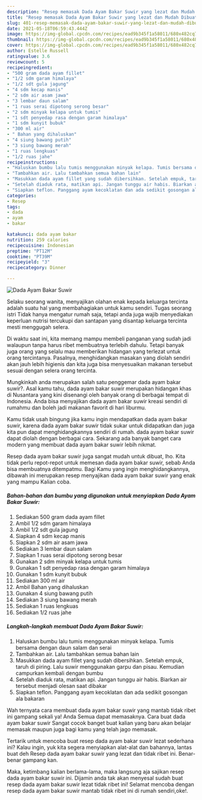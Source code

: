 ```yaml
---
description: "Resep memasak Dada Ayam Bakar Suwir yang lezat dan Mudah Dibuat"
title: "Resep memasak Dada Ayam Bakar Suwir yang lezat dan Mudah Dibuat"
slug: 401-resep-memasak-dada-ayam-bakar-suwir-yang-lezat-dan-mudah-dibuat
date: 2021-05-18T06:59:43.444Z
image: https://img-global.cpcdn.com/recipes/ead9b345f1a58011/680x482cq70/dada-ayam-bakar-suwir-foto-resep-utama.jpg
thumbnail: https://img-global.cpcdn.com/recipes/ead9b345f1a58011/680x482cq70/dada-ayam-bakar-suwir-foto-resep-utama.jpg
cover: https://img-global.cpcdn.com/recipes/ead9b345f1a58011/680x482cq70/dada-ayam-bakar-suwir-foto-resep-utama.jpg
author: Estelle Russell
ratingvalue: 3.6
reviewcount: 5
recipeingredient:
- "500 gram dada ayam fillet"
- "1/2 sdm garam himalaya"
- "1/2 sdt gula jagung"
- "4 sdm kecap manis"
- "2 sdm air asam jawa"
- "3 lembar daun salam"
- "1 ruas serai dipotong serong besar"
- "2 sdm minyak kelapa untuk tumis"
- "1 sdt penyedap rasa dengan garam himalaya"
- "1 sdm kunyit bubuk"
- "300 ml air"
- " Bahan yang dihaluskan"
- "4 siung bawang putih"
- "3 siung bawang merah"
- "1 ruas lengkuas"
- "1/2 ruas jahe"
recipeinstructions:
- "Haluskan bumbu lalu tumis menggunakan minyak kelapa. Tumis bersama dengan daun salam dan serai"
- "Tambahkan air. Lalu tambahkan semua bahan lain"
- "Masukkan dada ayam fillet yang sudah dibersihkan. Setelah empuk, taruh di piring. Lalu suwir menggunakan garpu dan pisau. Kemudian campurkan kembali dengan bumbu"
- "Setelah diaduk rata, matikan api. Jangan tunggu air habis. Biarkan air tersebut menjadi olesan saat dibakar"
- "Siapkan teflon. Panggang ayam kecoklatan dan ada sedikit gosongan ala bakaran"
categories:
- Resep
tags:
- dada
- ayam
- bakar

katakunci: dada ayam bakar 
nutrition: 259 calories
recipecuisine: Indonesian
preptime: "PT12M"
cooktime: "PT39M"
recipeyield: "3"
recipecategory: Dinner

---
```



![Dada Ayam Bakar Suwir](https://img-global.cpcdn.com/recipes/ead9b345f1a58011/680x482cq70/dada-ayam-bakar-suwir-foto-resep-utama.jpg)

Selaku seorang wanita, menyajikan olahan enak kepada keluarga tercinta adalah suatu hal yang membahagiakan untuk kamu sendiri. Tugas seorang istri Tidak hanya mengatur rumah saja, tetapi anda juga wajib menyediakan keperluan nutrisi tercukupi dan santapan yang disantap keluarga tercinta mesti menggugah selera.

Di waktu  saat ini, kita memang mampu membeli panganan yang sudah jadi walaupun tanpa harus ribet membuatnya terlebih dahulu. Tetapi banyak juga orang yang selalu mau memberikan hidangan yang terlezat untuk orang tercintanya. Pasalnya, menghidangkan masakan yang diolah sendiri akan jauh lebih higienis dan kita juga bisa menyesuaikan makanan tersebut sesuai dengan selera orang tercinta. 



Mungkinkah anda merupakan salah satu penggemar dada ayam bakar suwir?. Asal kamu tahu, dada ayam bakar suwir merupakan hidangan khas di Nusantara yang kini disenangi oleh banyak orang di berbagai tempat di Indonesia. Anda bisa menyajikan dada ayam bakar suwir kreasi sendiri di rumahmu dan boleh jadi makanan favorit di hari liburmu.

Kamu tidak usah bingung jika kamu ingin mendapatkan dada ayam bakar suwir, karena dada ayam bakar suwir tidak sukar untuk didapatkan dan juga kita pun dapat menghidangkannya sendiri di rumah. dada ayam bakar suwir dapat diolah dengan berbagai cara. Sekarang ada banyak banget cara modern yang membuat dada ayam bakar suwir lebih nikmat.

Resep dada ayam bakar suwir juga sangat mudah untuk dibuat, lho. Kita tidak perlu repot-repot untuk memesan dada ayam bakar suwir, sebab Anda bisa membuatnya ditempatmu. Bagi Kamu yang ingin menghidangkannya, dibawah ini merupakan resep menyajikan dada ayam bakar suwir yang enak yang mampu Kalian coba.

<!--inarticleads1-->

##### Bahan-bahan dan bumbu yang digunakan untuk menyiapkan Dada Ayam Bakar Suwir:

1. Sediakan 500 gram dada ayam fillet
1. Ambil 1/2 sdm garam himalaya
1. Ambil 1/2 sdt gula jagung
1. Siapkan 4 sdm kecap manis
1. Siapkan 2 sdm air asam jawa
1. Sediakan 3 lembar daun salam
1. Siapkan 1 ruas serai dipotong serong besar
1. Gunakan 2 sdm minyak kelapa untuk tumis
1. Gunakan 1 sdt penyedap rasa dengan garam himalaya
1. Gunakan 1 sdm kunyit bubuk
1. Sediakan 300 ml air
1. Ambil  Bahan yang dihaluskan
1. Gunakan 4 siung bawang putih
1. Sediakan 3 siung bawang merah
1. Sediakan 1 ruas lengkuas
1. Sediakan 1/2 ruas jahe




<!--inarticleads2-->

##### Langkah-langkah membuat Dada Ayam Bakar Suwir:

1. Haluskan bumbu lalu tumis menggunakan minyak kelapa. Tumis bersama dengan daun salam dan serai
1. Tambahkan air. Lalu tambahkan semua bahan lain
1. Masukkan dada ayam fillet yang sudah dibersihkan. Setelah empuk, taruh di piring. Lalu suwir menggunakan garpu dan pisau. Kemudian campurkan kembali dengan bumbu
1. Setelah diaduk rata, matikan api. Jangan tunggu air habis. Biarkan air tersebut menjadi olesan saat dibakar
1. Siapkan teflon. Panggang ayam kecoklatan dan ada sedikit gosongan ala bakaran




Wah ternyata cara membuat dada ayam bakar suwir yang mantab tidak ribet ini gampang sekali ya! Anda Semua dapat memasaknya. Cara buat dada ayam bakar suwir Sangat cocok banget buat kalian yang baru akan belajar memasak maupun juga bagi kamu yang telah jago memasak.

Tertarik untuk mencoba buat resep dada ayam bakar suwir lezat sederhana ini? Kalau ingin, yuk kita segera menyiapkan alat-alat dan bahannya, lantas buat deh Resep dada ayam bakar suwir yang lezat dan tidak ribet ini. Benar-benar gampang kan. 

Maka, ketimbang kalian berlama-lama, maka langsung aja sajikan resep dada ayam bakar suwir ini. Dijamin anda tak akan menyesal sudah buat resep dada ayam bakar suwir lezat tidak ribet ini! Selamat mencoba dengan resep dada ayam bakar suwir mantab tidak ribet ini di rumah sendiri,oke!.

